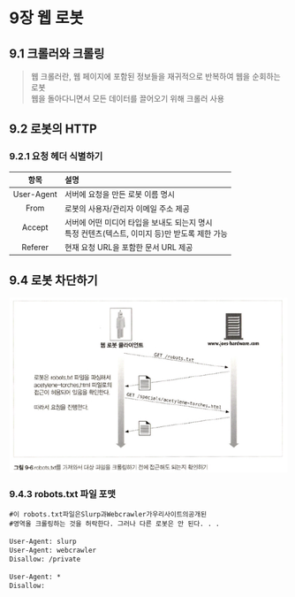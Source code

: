 # 9장 웹 로봇

## 9.1 크롤러와 크롤링

> 웹 크롤러란, 웹 페이지에 포함된 정보들을 재귀적으로 반복하여 웹을 순회하는 로봇  
> 웹을 돌아다니면서 모든 데이터를 끌어오기 위해 크롤러 사용

## 9.2 로봇의 HTTP

### 9.2.1 요청 헤더 식별하기

|항목| 설명                  |
|:----:|:--------------------|
|User-Agent| 서버에 요청을 만든 로봇 이름 명시 |
|From|로봇의 사용자/관리자 이메일 주소 제공|
|Accept|서버에 어떤 미디어 타입을 보내도 되는지 명시<br/>특정 컨텐츠(텍스트, 이미지 등)만 받도록 제한 가능|
|Referer|현재 요청 URL을 포함한 문서 URL 제공|

## 9.4 로봇 차단하기

<div align="center">
    <img src="img/1.PNG" alt=""/>
</div>

### 9.4.3 robots.txt 파일 포맷

```text
#이 robots.txt파일은Slurp과Webcrawler가우리사이트의공개된
#영역올 크롤링하는 것을 허락한다. 그러나 다른 로봇은 안 된다. . .

User-Agent: slurp
User-Agent: webcrawler
Disallow: /private

User-Agent: *
Disallow:
```